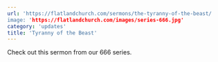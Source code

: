 ```yaml
---
url: 'https://flatlandchurch.com/sermons/the-tyranny-of-the-beast/
image: 'https://flatlandchurch.com/images/series-666.jpg'
category: 'updates'
title: 'Tyranny of the Beast'
---
```


Check out this sermon from our 666 series.
